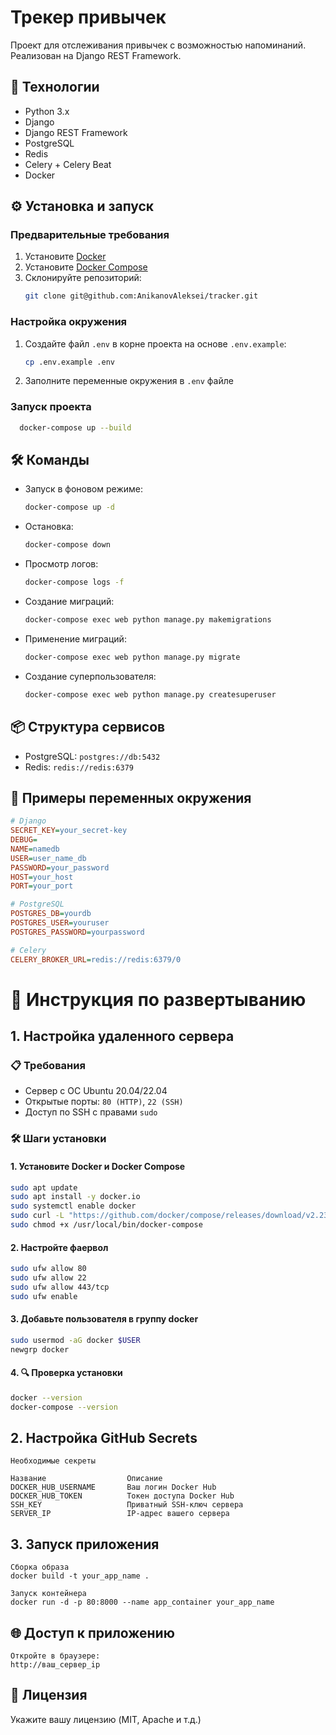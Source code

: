 # Трекер привычек
Проект для отслеживания привычек с возможностью напоминаний. Реализован на Django REST Framework.



## 🚀 Технологии

- Python 3.x
- Django
- Django REST Framework
- PostgreSQL
- Redis
- Celery + Celery Beat
- Docker

## ⚙️ Установка и запуск

### Предварительные требования

1. Установите [Docker](https://www.docker.com/get-started)
2. Установите [Docker Compose](https://docs.docker.com/compose/install/)
3. Склонируйте репозиторий:
   ```bash
   git clone git@github.com:AnikanovAleksei/tracker.git
   ```

### Настройка окружения

1. Создайте файл `.env` в корне проекта на основе `.env.example`:
   ```bash
   cp .env.example .env
   ```
2. Заполните переменные окружения в `.env` файле

### Запуск проекта
```bash
  docker-compose up --build
```

## 🛠 Команды

- Запуск в фоновом режиме:
  ```bash
  docker-compose up -d
  ```
- Остановка:
  ```bash
  docker-compose down
  ```
- Просмотр логов:
  ```bash
  docker-compose logs -f
  ```
- Создание миграций:
  ```bash
  docker-compose exec web python manage.py makemigrations
  ```
- Применение миграций:
  ```bash
  docker-compose exec web python manage.py migrate
  ```
- Создание суперпользователя:
  ```bash
  docker-compose exec web python manage.py createsuperuser
  ```

## 📦 Структура сервисов

- PostgreSQL: `postgres://db:5432`
- Redis: `redis://redis:6379`

## 🌱 Примеры переменных окружения

```ini
# Django
SECRET_KEY=your_secret-key
DEBUG=
NAME=namedb
USER=user_name_db
PASSWORD=your_password
HOST=your_host
PORT=your_port

# PostgreSQL
POSTGRES_DB=yourdb
POSTGRES_USER=youruser
POSTGRES_PASSWORD=yourpassword

# Celery
CELERY_BROKER_URL=redis://redis:6379/0
```

# 🚀 Инструкция по развертыванию

## 1. Настройка удаленного сервера

### 📋 Требования
- Сервер с ОС Ubuntu 20.04/22.04
- Открытые порты: `80 (HTTP)`, `22 (SSH)`
- Доступ по SSH с правами `sudo`

### 🛠 Шаги установки

#### 1. Установите Docker и Docker Compose
```bash
sudo apt update
sudo apt install -y docker.io
sudo systemctl enable docker
sudo curl -L "https://github.com/docker/compose/releases/download/v2.23.0/docker-compose-$(uname -s)-$(uname -m)" -o /usr/local/bin/docker-compose
sudo chmod +x /usr/local/bin/docker-compose
```
#### 2. Настройте фаервол
```bash
sudo ufw allow 80
sudo ufw allow 22
sudo ufw allow 443/tcp
sudo ufw enable
```
#### 3. Добавьте пользователя в группу docker
```bash
sudo usermod -aG docker $USER
newgrp docker
```
#### 4. 🔍 Проверка установки
```bash
docker --version
docker-compose --version
```
## 2. Настройка GitHub Secrets
```commandline
Необходимые секреты

Название	              Описание
DOCKER_HUB_USERNAME	      Ваш логин Docker Hub
DOCKER_HUB_TOKEN	      Токен доступа Docker Hub
SSH_KEY	                  Приватный SSH-ключ сервера
SERVER_IP	              IP-адрес вашего сервера
```

## 3. Запуск приложения
```commandline
Сборка образа
docker build -t your_app_name .

Запуск контейнера
docker run -d -p 80:8000 --name app_container your_app_name
```
## 🌐 Доступ к приложению
```commandline
Откройте в браузере:
http://ваш_сервер_ip
```

## 📄 Лицензия

Укажите вашу лицензию (MIT, Apache и т.д.)